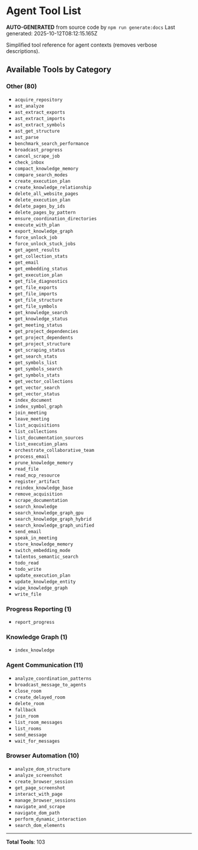 # Agent Tool List

**AUTO-GENERATED** from source code by `npm run generate:docs`
Last generated: 2025-10-12T08:12:15.165Z

Simplified tool reference for agent contexts (removes verbose descriptions).

## Available Tools by Category

### Other (80)

- `acquire_repository`
- `ast_analyze`
- `ast_extract_exports`
- `ast_extract_imports`
- `ast_extract_symbols`
- `ast_get_structure`
- `ast_parse`
- `benchmark_search_performance`
- `broadcast_progress`
- `cancel_scrape_job`
- `check_inbox`
- `compact_knowledge_memory`
- `compare_search_modes`
- `create_execution_plan`
- `create_knowledge_relationship`
- `delete_all_website_pages`
- `delete_execution_plan`
- `delete_pages_by_ids`
- `delete_pages_by_pattern`
- `ensure_coordination_directories`
- `execute_with_plan`
- `export_knowledge_graph`
- `force_unlock_job`
- `force_unlock_stuck_jobs`
- `get_agent_results`
- `get_collection_stats`
- `get_email`
- `get_embedding_status`
- `get_execution_plan`
- `get_file_diagnostics`
- `get_file_exports`
- `get_file_imports`
- `get_file_structure`
- `get_file_symbols`
- `get_knowledge_search`
- `get_knowledge_status`
- `get_meeting_status`
- `get_project_dependencies`
- `get_project_dependents`
- `get_project_structure`
- `get_scraping_status`
- `get_search_stats`
- `get_symbols_list`
- `get_symbols_search`
- `get_symbols_stats`
- `get_vector_collections`
- `get_vector_search`
- `get_vector_status`
- `index_document`
- `index_symbol_graph`
- `join_meeting`
- `leave_meeting`
- `list_acquisitions`
- `list_collections`
- `list_documentation_sources`
- `list_execution_plans`
- `orchestrate_collaborative_team`
- `process_email`
- `prune_knowledge_memory`
- `read_file`
- `read_mcp_resource`
- `register_artifact`
- `reindex_knowledge_base`
- `remove_acquisition`
- `scrape_documentation`
- `search_knowledge`
- `search_knowledge_graph_gpu`
- `search_knowledge_graph_hybrid`
- `search_knowledge_graph_unified`
- `send_email`
- `speak_in_meeting`
- `store_knowledge_memory`
- `switch_embedding_mode`
- `talentos_semantic_search`
- `todo_read`
- `todo_write`
- `update_execution_plan`
- `update_knowledge_entity`
- `wipe_knowledge_graph`
- `write_file`

### Progress Reporting (1)

- `report_progress`

### Knowledge Graph (1)

- `index_knowledge`

### Agent Communication (11)

- `analyze_coordination_patterns`
- `broadcast_message_to_agents`
- `close_room`
- `create_delayed_room`
- `delete_room`
- `fallback`
- `join_room`
- `list_room_messages`
- `list_rooms`
- `send_message`
- `wait_for_messages`

### Browser Automation (10)

- `analyze_dom_structure`
- `analyze_screenshot`
- `create_browser_session`
- `get_page_screenshot`
- `interact_with_page`
- `manage_browser_sessions`
- `navigate_and_scrape`
- `navigate_dom_path`
- `perform_dynamic_interaction`
- `search_dom_elements`

---

**Total Tools**: 103
